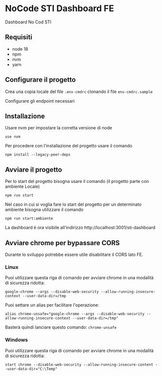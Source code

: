 # NoCode STI Dashboard FE

Dashboard No Cod STI

## Requisiti

* node 18
* npm
* nvm
* yarn

## Configurare il progetto

Crea una copia locale del file `.env-cmdrc` clonando il file `env-cmdrc.sample`

Configurare gli endpoint necessari

## Installazione

Usare nvm per impostare la corretta versione di node
```
use nvm
```
Per procedere con l'installazione del progetto usare il comando

```
npm install --legacy-peer-deps
```

## Avviare il progetto

Per lo start del progetto bisogna usare il comando (il progetto parte con ambiente Locale)

```
npm run start
```

Nel caso in cui si voglia fare lo start del progetto per un determinato ambiente bisogna utilizzare il comando

```
npm run start:ambiente
```

La dashboard è ora visibile all'indirizzo http://localhost:3001/sti-dashboard


## Avviare chrome per bypassare CORS 

Durante lo sviluppo potrebbe essere utile disabilitare il CORS lato FE.

### Linux
Puoi utilizzare questa riga di comando per avviare chrome in una modalità di sicurezza ridotta:
```
google-chrome --args --disable-web-security --allow-running-insecure-context --user-data-dir=/tmp
```
Puoi settare un alias per facilitare l'operazione:
```
alias chrome-unsafe="google-chrome --args --disable-web-security --allow-running-insecure-context --user-data-dir=/tmp"
```
Basterà quindi lanciare questo comando: `chrome-unsafe`

### Windows
Puoi utilizzare questa riga di comando per avviare chrome in una modalità di sicurezza ridotta:
```
start chrome --disable-web-security --allow-running-insecure-content --user-data-dir="C:\Temp"
```